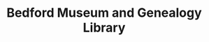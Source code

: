 ---
layout: repo
title: "Bedford Museum and Genealogy Library"
id: 16103
permalink: repos/16103/
---